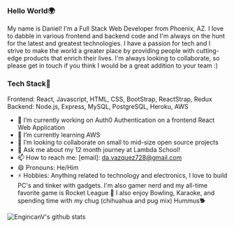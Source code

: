 ### Hello World🌍

My name is Daniel! I'm a Full Stack Web Developer from Phoenix, AZ. I love to dabble in various frontend and backend code and I'm always on the hunt for the latest and greatest technologies. I have a passion for tech and I strive to make the world a greater place by providing people with cutting-edge products that enrich their lives. I'm always looking to collaborate, so please get in touch if you think I would be a great addition to your team :) 

### Tech Stack🥞

Frontend: React, Javascript, HTML, CSS, BootStrap, ReactStrap, Redux </br>
 Backend: Node.js, Express, MySQL, PostgreSQL, Heroku, AWS

- 🔭 I’m currently working on Auth0 Authentication on a frontend React Web Application
- 🌱 I’m currently learning AWS
- 👯 I’m looking to collaborate on small to mid-size open source projects
- 💬 Ask me about my 12 month journey at Lambda School!
- 📫 How to reach me: [email]: da.vazquez728@gmail.com
- 😄 Pronouns: He/Him
- ⚡ Hobbies: Anything related to technology and electronics, I love to build PC's and tinker with gadgets. I'm also gamer nerd and my all-time favorite game is Rocket League 🚀
     I also enjoy Bowling, Karaoke, and spending time with my chug (chihuahua and pug mix) Hummus🐕 </br>
  
 ![EngincanV's github stats](https://github-readme-stats.vercel.app/api?username=da-vazquez&show_icons=true&line_height=30)

